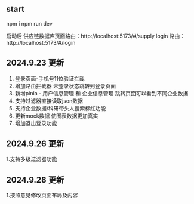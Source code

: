 ## start

npm i
npm run dev

启动后
供应链数据库页面路由：http://localhost:5173/#/supply
login 路由： http://localhost:5173/#/login

## 2024.9.23 更新

1. 登录页面-手机号11位验证拦截
2. 增加路由拦截器 未登录状态跳转到登录页面
3. 新增pinia - 用户信息管理 和 企业信息管理 跳转页面可以看到不同企业数据
4. 支持过滤器直接读取json数据
5. 支持企业数据/科研带头人搜索标红功能
6. 更新mock数据 使图表数据更加真实
7. 增加退出登录功能

## 2024.9.26 更新

1.支持多级过滤器功能

## 2024.9.28 更新

1.按照意见修改页面布局及内容
